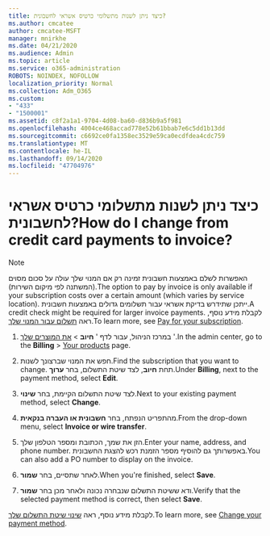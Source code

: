 ```yaml
---
title: כיצד ניתן לשנות מתשלומי כרטיס אשראי לחשבונית?
ms.author: cmcatee
author: cmcatee-MSFT
manager: mnirkhe
ms.date: 04/21/2020
ms.audience: Admin
ms.topic: article
ms.service: o365-administration
ROBOTS: NOINDEX, NOFOLLOW
localization_priority: Normal
ms.collection: Adm_O365
ms.custom:
- "433"
- "1500001"
ms.assetid: c8f2a1a1-9704-4d08-ba60-d836b9a5f981
ms.openlocfilehash: 4004ce468accad778e52b61bbab7e6c5dd1b13dd
ms.sourcegitcommit: c6692ce0fa1358ec3529e59ca0ecdfdea4cdc759
ms.translationtype: MT
ms.contentlocale: he-IL
ms.lasthandoff: 09/14/2020
ms.locfileid: "47704976"
---
```

# <a name="how-do-i-change-from-credit-card-payments-to-invoice"></a><span data-ttu-id="175f0-102">כיצד ניתן לשנות מתשלומי כרטיס אשראי לחשבונית?</span><span class="sxs-lookup"><span data-stu-id="175f0-102">How do I change from credit card payments to invoice?</span></span>

> [!NOTE]
> <span data-ttu-id="175f0-103">האפשרות לשלם באמצעות חשבונית זמינה רק אם המנוי שלך עולה על סכום מסוים (המשתנה לפי מיקום השירות).</span><span class="sxs-lookup"><span data-stu-id="175f0-103">The option to pay by invoice is only available if your subscription costs over a certain amount (which varies by service location).</span></span> <span data-ttu-id="175f0-104">ייתכן שתידרש בדיקת אשראי עבור תשלומים גדולים באמצעות חשבונית.</span><span class="sxs-lookup"><span data-stu-id="175f0-104">A credit check might be required for larger invoice payments.</span></span> <span data-ttu-id="175f0-105">לקבלת מידע נוסף, ראה [תשלום עבור המנוי שלך](https://docs.microsoft.com/microsoft-365/commerce/billing-and-payments/pay-for-your-subscription).</span><span class="sxs-lookup"><span data-stu-id="175f0-105">To learn more, see [Pay for your subscription](https://docs.microsoft.com/microsoft-365/commerce/billing-and-payments/pay-for-your-subscription).</span></span>

1. <span data-ttu-id="175f0-106">במרכז הניהול, עבור לדף ' **חיוב**  >  [את המוצרים שלך](https://go.microsoft.com/fwlink/p/?linkid=842054) '.</span><span class="sxs-lookup"><span data-stu-id="175f0-106">In the admin center, go to the **Billing** > [Your products](https://go.microsoft.com/fwlink/p/?linkid=842054) page.</span></span>

2. <span data-ttu-id="175f0-107">חפש את המנוי שברצונך לשנות.</span><span class="sxs-lookup"><span data-stu-id="175f0-107">Find the subscription that you want to change.</span></span> <span data-ttu-id="175f0-108">תחת **חיוב**, לצד שיטת התשלום, בחר **ערוך**.</span><span class="sxs-lookup"><span data-stu-id="175f0-108">Under **Billing**, next to the payment method, select **Edit**.</span></span>

3. <span data-ttu-id="175f0-109">לצד שיטת התשלום הקיימת, בחר **שינוי**.</span><span class="sxs-lookup"><span data-stu-id="175f0-109">Next to your existing payment method, select **Change**.</span></span>

4. <span data-ttu-id="175f0-110">מהתפריט הנפתח, בחר **חשבונית או העברה בנקאית**.</span><span class="sxs-lookup"><span data-stu-id="175f0-110">From the drop-down menu, select **Invoice or wire transfer**.</span></span>

5. <span data-ttu-id="175f0-111">הזן את שמך, הכתובת ומספר הטלפון שלך.</span><span class="sxs-lookup"><span data-stu-id="175f0-111">Enter your name, address, and phone number.</span></span> <span data-ttu-id="175f0-112">באפשרותך גם להוסיף מספר הזמנת רכש להצגת החשבונית.</span><span class="sxs-lookup"><span data-stu-id="175f0-112">You can also add a PO number to display on the invoice.</span></span>

6. <span data-ttu-id="175f0-113">לאחר שתסיים, בחר **שמור**.</span><span class="sxs-lookup"><span data-stu-id="175f0-113">When you're finished, select **Save**.</span></span>

7. <span data-ttu-id="175f0-114">ודא ששיטת התשלום שנבחרה נכונה ולאחר מכן בחר **שמור**.</span><span class="sxs-lookup"><span data-stu-id="175f0-114">Verify that the selected payment method is correct, then select **Save**.</span></span>

<span data-ttu-id="175f0-115">לקבלת מידע נוסף, ראה [שינוי שיטת התשלום שלך](https://docs.microsoft.com/microsoft-365/commerce/billing-and-payments/change-payment-method).</span><span class="sxs-lookup"><span data-stu-id="175f0-115">To learn more, see [Change your payment method](https://docs.microsoft.com/microsoft-365/commerce/billing-and-payments/change-payment-method).</span></span>